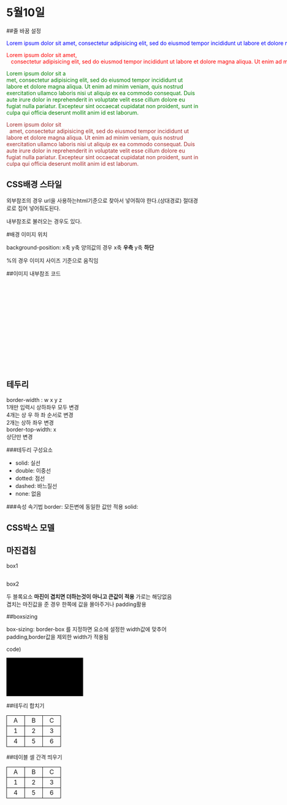 # 5월10일

##줄 바꿈 설정

<!DOCTYPE html>
<html lang="en">
<head>
  <meta charset="UTF-8">
  <meta name="viewport" content="width=device-width, initial-scale=1.0">
  <meta http-equiv="X-UA-Compatible" content="ie=edge">
  <title>Document</title>
</head>
<style media="screen">
  p.nowrap{
    white-space : nowrap;
    color: blue;
  }
  p.pre{
    white-space: pre;
    color: red;

  }
  p.pre-line{
    white-space: pre-line;
    color: green;
  }
  p.pre-wrap {
    white-space: pre-wrap;
    color: brown;
  }
</style>
<body>
<p class="nowrap">Lorem ipsum dolor sit amet, consectetur adipisicing elit, sed do eiusmod tempor incididunt ut labore et dolore magna aliqua. Ut enim ad minim veniam, quis nostrud exercitation ullamco laboris nisi ut aliquip ex ea commodo consequat. Duis aute irure dolor in reprehenderit in voluptate velit esse cillum dolore eu fugiat nulla pariatur. Excepteur sint occaecat cupidatat non proident, sunt in culpa qui officia deserunt mollit anim id est laborum.</p>
<p class="pre">Lorem ipsum dolor sit amet,
   consectetur adipisicing elit, sed do eiusmod tempor incididunt ut labore et dolore magna aliqua. Ut enim ad minim veniam, quis nostrud exercitation ullamco laboris nisi ut aliquip ex ea commodo consequat. Duis aute irure dolor in reprehenderit in voluptate velit esse cillum dolore eu fugiat nulla pariatur. Excepteur sint occaecat cupidatat non proident, sunt in culpa qui officia deserunt mollit anim id est laborum.</p>
<p class="pre-line">Lorem ipsum dolor sit a
  met, consectetur adipisicing elit, sed do eiusmod tempor incididunt ut labore et dolore magna aliqua. Ut enim ad minim veniam, quis nostrud exercitation ullamco laboris nisi ut aliquip ex ea commodo consequat. Duis aute irure dolor in reprehenderit in voluptate velit esse cillum dolore eu fugiat nulla pariatur. Excepteur sint occaecat cupidatat non proident, sunt in culpa qui officia deserunt mollit anim id est laborum.</p>
<p class="pre-wrap">Lorem ipsum dolor sit
  amet, consectetur adipisicing elit, sed do eiusmod tempor incididunt ut labore et dolore magna aliqua. Ut enim ad minim veniam, quis nostrud exercitation ullamco laboris nisi ut aliquip ex ea commodo consequat. Duis aute irure dolor in reprehenderit in voluptate velit esse cillum dolore eu fugiat nulla pariatur. Excepteur sint occaecat cupidatat non proident, sunt in culpa qui officia deserunt mollit anim id est laborum.</p>

</body>
</html>


## CSS배경 스타일

외부참조의 경우 url을 사용하는html기준으로 찾아서 넣어줘야 한다.(상대경로)
절대경로로 집어 넣어줘도된다.

내부참조로 불러오는 경우도 있다.

#배경 이미지 위치

background-position: x축 y축
양의값의 경우 x축 **우측** y축 **하단**

%의 경우 이미지 사이즈 기준으로 움직임

##이미지 내부참조 코드

<html lang="en">
<head>
  <meta charset="UTF-8">
  <meta name="viewport" content="width=device-width, initial-scale=1.0">
  <meta http-equiv="X-UA-Compatible" content="ie=edge">
  <title>Document</title>
</head>
<style media="screen">
  #background-image {
    height : 220px;
    border:1px solid:black;
    background-repeat: no-repeat;
    background-position:center right;
    background-image:url('image/aaaaaa.jpg')
  }
  }
</style>
<body>
  <div id="background-image">
    
  </div>

</body>
</html>

## 테두리

border-width : w x y z	
1개만 입력시 상하좌우 모두 변경	
4개는 상 우 하 좌 순서로 변경	
2개는 상하 좌우 변경	
border-top-width: x		
상단만 변경

###테두리 구성요소
- solid: 실선
- double: 이중선
- dotted: 점선
- dashed: 바느질선
- none: 없음

###속성 속기법
border: 모든변에 동일한 값만 적용
solid: 

## CSS박스 모델

## 마진겹침
<div style="margin-bottom:10px;">box1</div>
<div style="margin-top:30px;">box2</div>

두 블록요소 **마진이 겹치면 더하는것이 아니고 큰값이 적용** 가로는 해당없음			
겹치는 마진값을 준 경우 한쪽에 값을 몰아주거나 padding활용

##boxsizing

box-sizing: border-box
를 지정하면 요소에 설정한  width값에 맞추어 padding,border값을 제외한 width가 적용됨 

code)

<html lang="ko">
<head>
  <meta charset="UTF-8">
  <meta name="viewport" content="width=device-width, initial-scale=1.0">
  <meta http-equiv="X-UA-Compatible" content="ie=edge">
  <title>Document</title>
</head>
<style>
  #box-sizing {
    width: 200px;
    height: 100px;
    background-color: black;

    border: 5px solid red;
    padding: 3px;
    box-sizing: border-box;
  }
</style>
<body>
  <div id="box-sizing"></div>

</body>
</html>

##테두리 합치기


<html lang="ko">
<head>
  <meta charset="UTF-8">
  <meta name="viewport" content="width=device-width, initial-scale=1.0">
  <meta http-equiv="X-UA-Compatible" content="ie=edge">
  <title>Document</title>
</head>
<style>
  table {
    border-collapse: collapse;
  }
  td {
    border: 1px solid black;
    width: 30px;
    text-align: center;
  }
</style>
<body>
  <table>
    <tr>
      <tr>
        <td>A</td>
        <td>B</td>
        <td>C</td>
      </tr>
      <td>1</td>
      <td>2</td>
      <td>3</td>
    </tr>
    <tr>
      <td>4</td>
      <td>5</td>
      <td>6</td>
    </tr>
  </table>

</body>
</html>

##테이블 셀 간격 띄우기


<html lang="ko">
<head>
  <meta charset="UTF-8">
  <meta name="viewport" content="width=device-width, initial-scale=1.0">
  <meta http-equiv="X-UA-Compatible" content="ie=edge">
  <title>Document</title>
</head>
<style>
  table {
    border-spacing: 30px;
    
  }
  td {
    border: 1px solid black;
    width: 30px;
    text-align: center;
  }
</style>
<body>
  <table>
    <tr>
      <tr>
        <td>A</td>
        <td>B</td>
        <td>C</td>
      </tr>
      <td>1</td>
      <td>2</td>
      <td>3</td>
    </tr>
    <tr>
      <td>4</td>
      <td>5</td>
      <td>6</td>
    </tr>
  </table>

</body>
</html>


